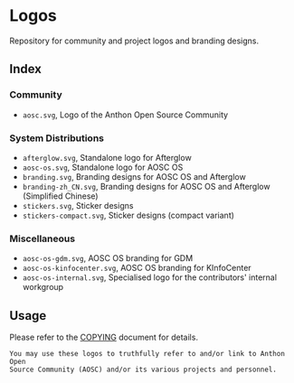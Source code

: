 Logos
=====

Repository for community and project logos and branding designs.

Index
-----

### Community

- `aosc.svg`, Logo of the Anthon Open Source Community

### System Distributions

- `afterglow.svg`, Standalone logo for Afterglow
- `aosc-os.svg`, Standalone logo for AOSC OS
- `branding.svg`, Branding designs for AOSC OS and Afterglow
- `branding-zh_CN.svg`, Branding designs for AOSC OS and Afterglow (Simplified Chinese)
- `stickers.svg`, Sticker designs
- `stickers-compact.svg`, Sticker designs (compact variant)

### Miscellaneous

- `aosc-os-gdm.svg`, AOSC OS branding for GDM
- `aosc-os-kinfocenter.svg`, AOSC OS branding for KInfoCenter
- `aosc-os-internal.svg`, Specialised logo for the contributors' internal workgroup

Usage
-----

Please refer to the [COPYING](/COPYING) document for details.

```
You may use these logos to truthfully refer to and/or link to Anthon Open
Source Community (AOSC) and/or its various projects and personnel.
```
